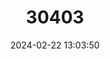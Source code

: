 ---
title: "30403"
category: "Pittosporum dallii"
draft: false
date: 2024-02-22 13:03:50
languages:
  Maori: ["Kohuhu"]
  English: ["Dalls Pittosporum"]
---